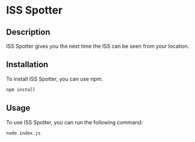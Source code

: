 # ISS Spotter

## Description
ISS Spotter gives you the next time the ISS can be seen from your location.


## Installation
To install ISS Spotter, you can use npm:

```bash
npm install
```

## Usage
To use ISS Spotter, you can run the following command:

```bash
node index.js
```
